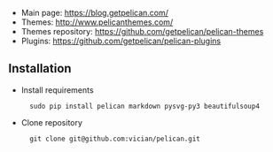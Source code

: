 - Main page: https://blog.getpelican.com/
- Themes: http://www.pelicanthemes.com/
- Themes repository: https://github.com/getpelican/pelican-themes
- Plugins: https://github.com/getpelican/pelican-plugins


## Installation

- Install requirements

		sudo pip install pelican markdown pysvg-py3 beautifulsoup4

- Clone repository

		git clone git@github.com:vician/pelican.git
